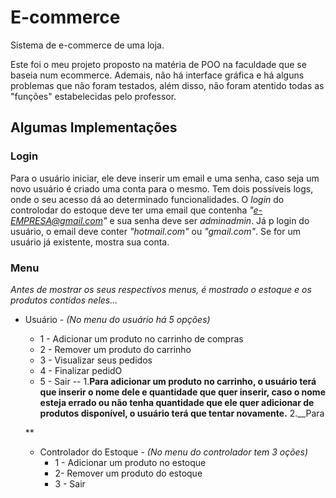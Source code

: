 # E-commerce
Sistema de e-commerce de uma loja.
  
Este foi o meu projeto proposto na matéria de POO na faculdade que se baseia num ecommerce. Ademais, não há interface gráfica e há alguns problemas que não foram testados, além disso, não foram atentido todas as "funções" estabelecidas pelo professor. 
  
## Algumas Implementações

### Login

Para o usuário iniciar, ele deve inserir um email e uma senha, caso seja um novo usuário é criado uma conta para o mesmo. Tem dois possíveis logs, onde o seu acesso dá ao determinado funcionalidades. O *login* do controlodar do estoque deve ter uma email que contenha *"e-EMPRESA@gmail.com"* e sua senha deve ser *adminadmin*. Já p login do usuário, o email deve conter *"hotmail.com"* ou *"gmail.com"*. Se for um usuário já existente, mostra sua conta.

### Menu

*Antes de mostrar os seus respectivos menus, é mostrado o estoque e os produtos contidos neles...*
  
* Usuário - *(No menu do usuário há 5 opções)*

  * 1 - Adicionar um produto no carrinho de compras 
  * 2 - Remover um produto do carrinho
  * 3 - Visualizar seus pedidos
  * 4 - Finalizar pedidO
  * 5 - Sair
  --
  1.__Para adicionar um produto no carrinho, o usuário terá que inserir o nome dele e quantidade que quer inserir, caso o nome esteja errado ou não tenha  quantidade que ele quer adicionar de produtos disponível, o usuário terá que tentar novamente.__
  2.__Para 
  
  **
    
    

  
  * Controlador do Estoque - *(No menu do controlador tem 3 oções)*
    * 1 - Adicionar um produto no estoque
    * 2- Remover um produto do estoque
    * 3 - Sair
   
    

  
